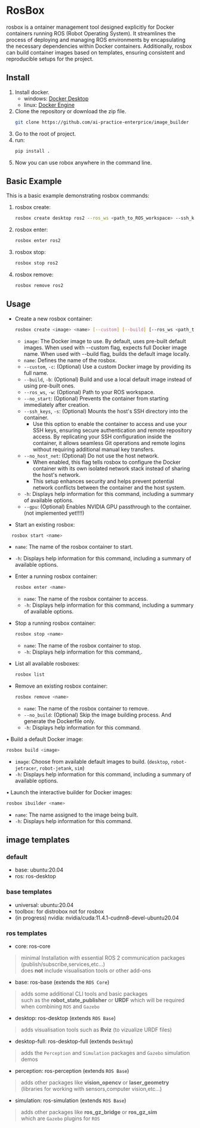 # RosBox
rosbox is a ontainer management tool designed explicitly for Docker containers running ROS (Robot Operating System).
It streamlines the process of deploying and managing ROS environments by encapsulating the necessary dependencies within Docker containers.
Additionally, rosbox can build container images based on templates, ensuring consistent and reproducible setups for the project.

## Install
1. Install docker.
   - windows: [Docker Desktop](https://www.docker.com/get-started/)
   - linux: [Docker Engine](https://docs.docker.com/engine/install/ubuntu/)
2. Clone the repository or download the zip file.
   ```bash
   git clone https://github.com/ai-practice-enterprice/image_builder
   ```
3. Go to the root of project.
4. run:
    ```bash
    pip install .
    ```
5. Now you can use robox anywhere in the command line.

## Basic Example

This is a basic example demonstrating rosbox commands:

1. rosbox create:
   ```bash
   rosbox create desktop ros2 --ros_ws <path_to_ROS_workspace> --ssh_keys
   ```
2. rosbox enter:
   ```bash
   rosbox enter ros2
   ```
3. rosbox stop:
   ```bash
   rosbox stop ros2
   ```
4. rosbox remove:
   ```bash
   rosbox remove ros2
   ```

## Usage
- Create a new rosbox container:
  ```bash
  rosbox create <image> <name> [--custom] [--build] [--ros_ws <path_to_ROS_workspace>] [--no_start] [--ssh_keys] [--no_host_net]
  ```
  - `image`: The Docker image to use. By default, uses pre-built default images. When used with --custom flag, expects full Docker image name. When used with --build flag, builds the default image locally.
  - `name`: Defines the name of the rosbox.
  - `--custom`, `-c`: (Optional) Use a custom Docker image by providing its full name.
  - `--build`, `-b`: (Optional) Build and use a local default image instead of using pre-built ones.
  - `--ros_ws`, `-w`: (Optional) Path to your ROS workspace.
  - `--no_start`: (Optional) Prevents the container from starting immediately after creation.
  - `--ssh_keys`, `-s`: (Optional) Mounts the host's SSH directory into the container.
    - Use this option to enable the container to access and use your SSH keys, ensuring secure authentication and remote repository access. By replicating your SSH configuration inside the container, it allows seamless Git operations and remote logins without requiring additional manual key transfers.
  - `--no_host_net`: (Optional) Do not use the host network.
    - When enabled, this flag tells rosbox to configure the Docker container with its own isolated network stack instead of sharing the host's network.
    - This setup enhances security and helps prevent potential network conflicts between the container and the host system.
  - `-h`: Displays help information for this command, including a summary of available options.
  - `--gpu`: (Optional) Enables NVIDIA GPU passthrough to the container. (not implemented yet!!!!)

- Start an existing rosbox:
```bash
  rosbox start <name>
```
  - `name`: The name of the rosbox container to start.
  - `-h`: Displays help information for this command, including a summary of available options.

- Enter a running rosbox container:
  ```bash
  rosbox enter <name>
  ```
  - `name`: The name of the rosbox container to access.
  - `-h`: Displays help information for this command, including a summary of available options.

- Stop a running rosbox container:
  ```bash
  rosbox stop <name>
  ```
  - `name`: The name of the rosbox container to stop.
  - `-h`: Displays help information for this command,.

- List all available rosboxes:
  ```bash
  rosbox list
  ```

- Remove an existing rosbox container:
  ```bash
  rosbox remove <name>
  ```
  - `name`: The name of the rosbox container to remove.
  - `--no_build`: (Optional) Skip the image building process. And generate the Dockerfile only.
  - `-h`: Displays help information for this command.

• Build a default Docker image:
  ```bash
  rosbox build <image>
  ```
  - `image`: Choose from available default images to build. (`desktop`, `robot-jetracer`, `robot-jetank`, `sim`)
  - `-h`: Displays help information for this command, including a summary of available options.

• Launch the interactive builder for Docker images:
  ```bash
  rosbox ibuilder <name>
  ```
  - `name`: The name assigned to the image being built.
  - `-h`: Displays help information for this command.

## image templates
### default
- base: ubuntu:20.04
- ros: ros-desktop

### base templates
- universal: ubuntu:20.04
- toolbox: for distrobox not for rosbox
- (in progress) nvidia: nvidia/cuda:11.4.1-cudnn8-devel-ubuntu20.04

### ros templates
- core: ros-core
> minimal Installation with essential ROS 2 communication packages (publish/subscribe,services,etc...) \
> does **not** include visualisation tools or other add-ons
- base: ros-base (extends the `ROS Core`)
> adds some additional CLI tools and basic packages \
> such as the **robot_state_publisher** or **URDF** which will be required when combining `ROS` and `Gazebo`
- desktop: ros-desktop (extends `ROS Base`)
> adds visualisation tools such as **Rviz** (to vizualize URDF files)
- desktop-full: ros-desktop-full (extends `Desktop`)
> adds the `Perception` and `Simulation` packages and `Gazebo` simulation demos
- perception: ros-perception (extends `ROS Base`)
> adds other packages like **vision_opencv** or **laser_geometry** \
> (libraries for working with sensors,computer vision,etc...)
- simulation: ros-simulation (extends `ROS Base`)
> adds other packages like **ros_gz_bridge** or **ros_gz_sim** \
> which are `Gazebo` plugins for `ROS`
